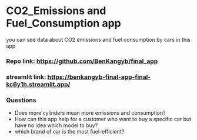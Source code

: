 # CO2_Emissions and Fuel_Consumption app

you can see data about CO2 emissions and fuel consumption by cars in this app

### Repo link: https://github.com/BenKangyb/final_app
### streamlit link: https://benkangyb-final-app-final-kc6y1h.streamlit.app/

### Questions 
- Does more cylinders mean more emissions and consumption?
- How can this app help for a customer who want to buy a specific car but have no idea which model to buy?
- which brand of car is the most fuel-efficient?